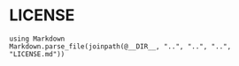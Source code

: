 # LICENSE

```@eval
using Markdown
Markdown.parse_file(joinpath(@__DIR__, "..", "..", "..", "LICENSE.md"))
```
